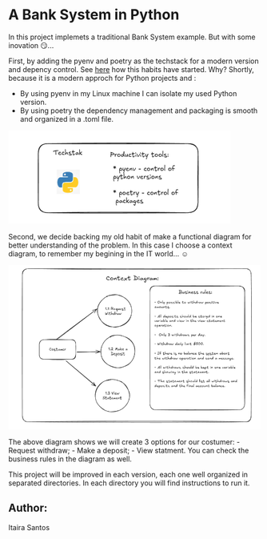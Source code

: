 # A Bank System in Python

In this project implemets a traditional Bank System example.
But with some inovation 😏...

First, by adding the pyenv and poetry as the techstack for a modern version and depency control. See [here](https://medium.com/@itairaest/exploring-poetry-to-create-a-new-python-project-9e37723613a2) how this habits have started.
Why? Shortly, because it is a modern approch for Python projects and : 
 - By using pyenv in my Linux machine I can isolate my used Python version.
 - By using poetry the dependency management and packaging is smooth and organized in a .toml file.


![alt text](image.png)

Second, we decide backing  my old habit of make a functional diagram for better understanding of the problem. In this case I choose a context diagram, to remember my begining in the IT world... ☺️

![alt text](image-1.png)

The above diagram shows we will create 3 options for our costumer:
    - Request withdraw;
    - Make a deposit;
    - View statment.
You can check the business rules in the diagram as well. 

This project will be improved in each version, each one well organized in separated directories. In each directory you will find instructions to run it.

## Author:
Itaira Santos 